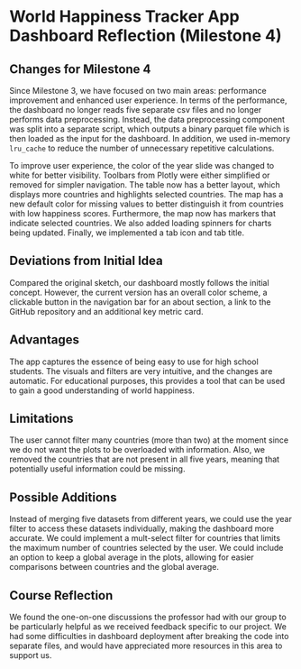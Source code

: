 # World Happiness Tracker App Dashboard Reflection (Milestone 4)

## Changes for Milestone 4
Since Milestone 3, we have focused on two main areas: performance improvement and enhanced user experience. In terms of the performance, the dashboard no longer reads five separate csv files and no longer performs data preprocessing. Instead, the data preprocessing component was split into a separate script, which outputs a binary parquet file which is then loaded as the input for the dashboard. In addition, we used in-memory `lru_cache` to reduce the number of unnecessary repetitive calculations.

To improve user experience, the color of the year slide was changed to white for better visibility. Toolbars from Plotly were either simplified or removed for simpler navigation. The table now has a better layout, which displays more countries and highlights selected countries. The map has a new default color for missing values to better distinguish it from countries with low happiness scores. Furthermore, the map now has markers that indicate selected countries. We also added loading spinners for charts being updated. Finally, we implemented a tab icon and tab title.

## Deviations from Initial Idea
Compared the original sketch, our dashboard mostly follows the initial concept. However, the current version has an overall color scheme, a clickable button in the navigation bar for an about section, a link to the GitHub repository and an additional key metric card.

## Advantages
The app captures the essence of being easy to use for high school students. The visuals and filters are very intuitive, and the changes are automatic. For educational purposes, this provides a tool that can be used to gain a good understanding of world happiness.

## Limitations
The user cannot filter many countries (more than two) at the moment since we do not want the plots to be overloaded with information. Also, we removed the countries that are not present in all five years, meaning that potentially useful information could be missing.

## Possible Additions
Instead of merging five datasets from different years, we could use the year filter to access these datasets individually, making the dashboard more accurate. We could implement a mult-select filter for countries that limits the maximum number of countries selected by the user. We could include an option to keep a global average in the plots, allowing for easier comparisons between countries and the global average.

## Course Reflection
We found the one-on-one discussions the professor had with our group to be particularly helpful as we received feedback specific to our project. We had some difficulties in dashboard deployment after breaking the code into separate files, and would have appreciated more resources in this area to support us.
